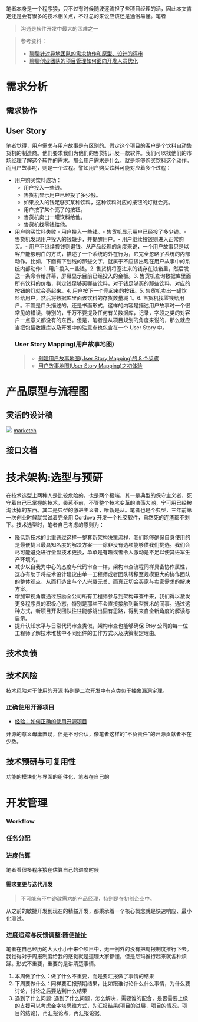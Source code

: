 笔者本身是一个程序猿，只不过有时候随波逐流担了些项目经理的活，因此本文肯定还是会有很多的技术相关点，不过总的来说应该还是通俗易懂。笔者

> 沟通是软件开发中最大的困难之一

> 参考资料：
>
> - [聊聊针对异地团队的需求协作和原型、设计的评审](http://wangchao.de/%E8%81%8A%E8%81%8A%E9%92%88%E5%AF%B9%E5%BC%82%E5%9C%B0%E5%9B%A2%E9%98%9F%E7%9A%84%E9%9C%80%E6%B1%82%E5%8D%8F%E4%BD%9C%E5%92%8C%E5%8E%9F%E5%9E%8B%E3%80%81%E8%AE%BE%E8%AE%A1%E7%9A%84%E8%AF%84%E5%AE%A1/)
> - [聊聊创业团队的项目管理如何面向开发人员优化](http://wangchao.de/%E8%81%8A%E8%81%8A%E5%88%9B%E4%B8%9A%E5%9B%A2%E9%98%9F%E7%9A%84%E9%A1%B9%E7%9B%AE%E7%AE%A1%E7%90%86%E5%A6%82%E4%BD%95%E9%9D%A2%E5%90%91%E5%BC%80%E5%8F%91%E4%BA%BA%E5%91%98%E4%BC%98%E5%8C%96/)

# 需求分析

## 需求协作

## User Story

笔者觉得，用户需求与用户故事是有区别的。假定这个项目的客户是个饮料自动售货机的制造商。他们要求我们为他们的售货机开发一款软件。我们可以找他们的市场经理了解这个软件的需求。那么用户需求是什么，就是能够购买饮料这个动作。而用户故事呢，则是一个过程。譬如用户购买饮料可能对应着多个过程：

- 用户购买饮料成功：
  - 用户投入一些钱。
  - 售货机显示用户已经投了多少钱。
  - 如果投入的钱足够买某种饮料，这种饮料对应的按钮的灯就会亮。
  - 用户按了某个亮了的按钮。
  - 售货机卖出一罐饮料给他。
  - 售货机找零钱给他。
- 用户购买饮料失败 - 用户投入一些钱。- 售货机显示用户已经投了多少钱。- 售货机发现用户投入的钱缺少，并提醒用户。- 用户继续投钱则进入正常购买。- 用户不继续投钱则退钱。从产品经理的角度来说，一个用户故事只是以客户能够明白的方式，描述了一个系统的外在行为，它完全忽略了系统的内部动作。比如，下面有下划线的那些文字，就属于不应该出现在用户故事中的系统内部动作: 1. 用户投入一些钱。2. 售货机将塞进来的钱存在钱箱里，然后发送一条命令给屏幕，屏幕显示目前已经投入的金额。3. 售货机查询数据库里面所有饮料的价格，判定钱足够买哪些饮料，对于钱足够买的那些饮料，对应的按钮的灯就会亮起来。4. 用户按下一个亮起来的按钮。5. 售货机卖出一罐饮料给用户，然后将数据库里面该饮料的存货数量减 1。6. 售货机找零钱给用户。不管是口头描述的，还是书面形式，这样的内容是描述用户故事时一个很常见的错误。特别的，千万不要提及任何有关数据库，记录，字段之类的对客户一点意义都没有的东西。但是，笔者是从项目规划的角度来说的，那么就应当把包括数据库以及开发中的注意点也包含在一个 User Story 中。
  ### User Story Mapping(用户故事地图)
  > - [创建用户故事地图(User Story Mapping)的 8 个步骤](http://www.woshipm.com/pd/270289.html)
  > - [用户故事地图(User Story Mapping)之初体验](http://www.cnblogs.com/ups216/p/5120567.html)

# 产品原型与流程图

## 灵活的设计稿

![](https://github.com/tudou527/marketch/raw/master/resource/1.jpg) [marketch](https://github.com/tudou527/marketch)

## 接口文档

# 技术架构:选型与预研

在技术选型上两种人是比较危险的，也是两个极端，其一是典型的保守主义者，死守着自己已掌握的技术，畏葸不前，不管整个技术变革的浩荡大潮，宁可用已经被淘汰掉的东西。其二是典型的激进主义者，唯新是从。笔者也是个典型，三年前第一次创业时候就尝试着完全用 Cordova 开发一个社交软件，自然死的连渣都不剩下。技术选型时，笔者自己考虑的原则为：

- 降低新技术的比重通过这样一整套新架构决策流程，我们能够确保自身使用的是最便捷且最具知名度的解决方案——除非没有选项能够供我们挑选。我们会尽可能避免进行全盘技术更换，单单是有趣或者令人激动是不足以使其进军生产环境的。
- 减少以自我为中心的态度与代码审查一样，架构审查流程同样具备协作属性，这亦有助于将技术设计建议由单一工程师或者团队转移至规模更大的协作团队的整体观点，从而打造出与个人兴趣无关、而真正切合买家与卖家需求的解决方案。
- 增加审视角度通过鼓励全公司所有工程师参与到架构审查中来，我们得以激发更多程序员的积极心态，特别是那些不会直接接触到新型技术的同事。通过这种方式，新项目开发团队往往能够跳出固有思路，得到来自全新角度的解读与启示。
- 提升认知水平与日常代码审查类似，架构审查也能够确保 Etsy 公司的每一位工程师了解技术堆栈中不同组件的工作方式以及决策制定理由。

## 技术负债

## 技术风险

技术风险对于使用的开源 特别是二次开发中有点类似于抽象漏洞定理。

### 正确使用开源项目

- [经验：如何正确的使用开源项目](http://www.infoq.com/cn/articles/how-to-correctly-use-the-open-source-project)

开源的意义毋庸置疑，但是不可否认，像笔者这样的"不负责任"的开源贡献者不在少数。

## 技术预研与可复用性

功能的模块化与界面的组件化，笔者在自己的

# 开发管理

### Workflow

### 任务分配

### 进度估算

笔者看很多程序猿在估算自己的进度时候

#### 需求变更与迭代开发

> 不可能有不中途改需求的产品经理，特别是在初创企业中。

从之前的敏捷开发到现在的精益开发，都秉承着一个核心概念就是快速响应、最小化测试。

### 进度追踪与反馈调整:随便扯扯

笔者在自己经历的大大小小十来个项目中，无一例外的没有把周报制度推行下去。我觉得对于周报制度给我的感觉就是道理大家都懂，但是尼玛推行起来就各种烦躁。形式不重要，重要的是讲清楚事情。

1. 本周做了什么：做了什么不重要，而是要汇报做了事情的结果
2. 下周要做什么：同样要汇报预期结果，比如跟谁讨论什么什么事情，为什么要讨论，讨论之后要达到什么结果
3. 遇到了什么问题: 遇到了什么问题，怎么解决，需要谁的配合，是否需要上级的支援可以考虑金字塔思维方式，先汇报结果(项目的进展，项目的情况，项目的结论)，再汇报论点，再汇报论据。
